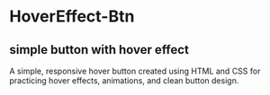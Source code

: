 # HoverEffect-Btn
simple button with hover effect
---
A simple, responsive  hover button created using HTML and CSS for practicing hover effects, animations, and clean button design.